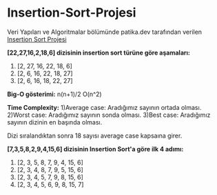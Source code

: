 # Insertion-Sort-Projesi
Veri Yapıları ve Algoritmalar bölümünde patika.dev tarafından verilen [Insertion Sort Projesi](https://app.patika.dev/courses/veri-yapilari-ve-algoritmalar/insertion-sort-proje)

**[22,27,16,2,18,6] dizisinin insertion sort türüne göre aşamaları:**

1) [2, 27, 16, 22, 18, 6]
2) [2, 6, 16, 22, 18, 27]
3) [2, 6, 16, 18, 22, 27]



**Big-O gösterimi:**
n(n+1)/2 O(n^2)


**Time Complexity:**
1)Average case: Aradığımız sayının ortada olması.
2)Worst case: Aradığımız sayının sonda olması.
3)Best case: Aradığımız sayının dizinin en başında olması.

Dizi sıralandıktan sonra 18 sayısı average case kapsaına girer.


**[7,3,5,8,2,9,4,15,6] dizisinin Insertion Sort'a göre ilk 4 adımı:**

1) [2, 3, 5, 8, 7, 9, 4, 15, 6]
2) [2, 3, 4, 8, 7, 9, 5, 15, 6]
3) [2, 3, 4, 5, 7, 9, 8, 15, 6]
4) [2, 3, 4, 5, 6, 9, 8, 15, 7]
